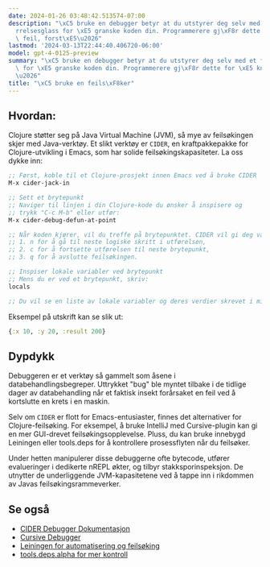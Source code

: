 ```yaml
---
date: 2024-01-26 03:48:42.513574-07:00
description: "\xC5 bruke en debugger betyr at du utstyrer deg selv med et forst\xF8\
  rrelsesglass for \xE5 granske koden din. Programmerere gj\xF8r dette for \xE5 knuse\
  \ feil, forst\xE5\u2026"
lastmod: '2024-03-13T22:44:40.406720-06:00'
model: gpt-4-0125-preview
summary: "\xC5 bruke en debugger betyr at du utstyrer deg selv med et forst\xF8rrelsesglass\
  \ for \xE5 granske koden din. Programmerere gj\xF8r dette for \xE5 knuse feil, forst\xE5\
  \u2026"
title: "\xC5 bruke en feils\xF8ker"
---
```


## Hvordan:
Clojure støtter seg på Java Virtual Machine (JVM), så mye av feilsøkingen skjer med Java-verktøy. Et slikt verktøy er `CIDER`, en kraftpakkepakke for Clojure-utvikling i Emacs, som har solide feilsøkingskapasiteter. La oss dykke inn:

```clojure
;; Først, koble til et Clojure-prosjekt innen Emacs ved å bruke CIDER
M-x cider-jack-in

;; Sett et brytepunkt
;; Naviger til linjen i din Clojure-kode du ønsker å inspisere og
;; trykk "C-c M-b" eller utfør:
M-x cider-debug-defun-at-point

;; Når koden kjører, vil du treffe på brytepunktet. CIDER vil gi deg valg med:
;; 1. n for å gå til neste logiske skritt i utførelsen,
;; 2. c for å fortsette utførelsen til neste brytepunkt,
;; 3. q for å avslutte feilsøkingen.

;; Inspiser lokale variabler ved brytepunkt
;; Mens du er ved et brytepunkt, skriv:
locals

;; Du vil se en liste av lokale variabler og deres verdier skrevet i minibufferen.
```
Eksempel på utskrift kan se slik ut:
```clojure
{:x 10, :y 20, :result 200}
```

## Dypdykk
Debuggeren er et verktøy så gammelt som åsene i databehandlingsbegreper. Uttrykket "bug" ble myntet tilbake i de tidlige dager av databehandling når et faktisk insekt forårsaket en feil ved å kortslutte en krets i en maskin.

Selv om `CIDER` er flott for Emacs-entusiaster, finnes det alternativer for Clojure-feilsøking. For eksempel, å bruke IntelliJ med Cursive-plugin kan gi en mer GUI-drevet feilsøkingsopplevelse. Pluss, du kan bruke innebygd Leiningen eller tools.deps for å kontrollere prosessflyten når du feilsøker.

Under hetten manipulerer disse debuggerne ofte bytecode, utfører evalueringer i dedikerte nREPL økter, og tilbyr stakksporinspeksjon. De utnytter de underliggende JVM-kapasitetene ved å tappe inn i rikdommen av Javas feilsøkingsrammeverker.

## Se også
- [CIDER Debugger Dokumentasjon](https://docs.cider.mx/cider/debugging/debugger.html)
- [Cursive Debugger](https://cursive-ide.com/userguide/debugging.html)
- [Leiningen for automatisering og feilsøking](https://leiningen.org/)
- [tools.deps.alpha for mer kontroll](https://github.com/clojure/tools.deps.alpha)
